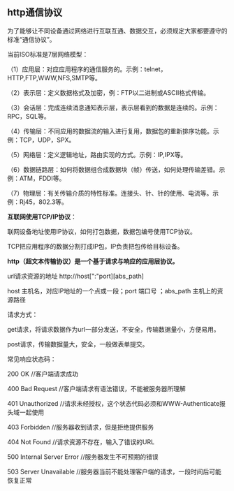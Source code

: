 ## http通信协议

为了能够让不同设备通过网络进行互联互通、数据交互，必须规定大家都要遵守的标准“通信协议”。 

当前ISO标准是7层网络模型： 

（1）应用层：对应应用程序的通信服务的。示例：telnet，HTTP,FTP,WWW,NFS,SMTP等。 

（2）表示层：定义数据格式及加密，例：FTP以二进制或ASCII格式传输。 

（3）会话层：完成连续消息通知表示层，表示层看到的数据是连续的。示例：RPC，SQL等。 

（4）传输层：不同应用的数据流的输入进行复用，数据包的重新排序功能。示例：TCP，UDP，SPX。 

（5）网络层：定义逻辑地址，路由实现的方式。示例：IP,IPX等。 

（6）数据链路层：如何将数据组合成数据块（帧）传送，如何处理传输差错。示例：ATM，FDDI等。 

（7）物理层：有关传输介质的特性标准。连接头、针、针的使用、电流等。示例：Rj45，802.3等。 

**互联网使用TCP/IP协议**： 

联网设备地址使用IP协议，如何打包数据，数据包编号使用TCP协议。 

TCP把应用程序的数据分割打成IP包，IP负责把包传给目标设备。



**http（超文本传输协议）是一个基于请求与响应的应用层协议。** 

url请求资源的地址 http://host[":"port][abs_path] 

host 主机名，对应IP地址的一个点或一段；port 端口号 ；abs_path 主机上的资源路径 

请求方式： 

get请求，将请求数据作为url一部分发送，不安全，传输数据量小，方便易用。 

post请求，传输数据量大，安全，一般做表单提交。 

常见响应状态码： 

200 OK //客户端请求成功 

400 Bad Request //客户端请求有语法错误，不能被服务器所理解 

401 Unauthorized //请求未经授权，这个状态代码必须和WWW-Authenticate报头域一起使用 

403 Forbidden //服务器收到请求，但是拒绝提供服务 

404 Not Found //请求资源不存在，输入了错误的URL 

500 Internal Server Error //服务器发生不可预期的错误 

503 Server Unavailable //服务器当前不能处理客户端的请求，一段时间后可能恢复正常